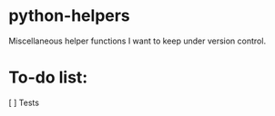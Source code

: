 python-helpers
==============
Miscellaneous helper functions I want to keep under version control.

To-do list:
==========
[ ] Tests
